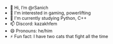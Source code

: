 - 👋 Hi, I’m @rSanich
- 👀 I'm interested in gaming, powerlifting
- 🌱 I'm currently studying Python, C++
- 📫 Discord: kazakhfem
- 😄 Pronouns: he/him
- ⚡ Fun fact: I have two cats that fight all the time

<!---
rSanich/rSanich is a ✨ special ✨ repository because its `README.md` (this file) appears on your GitHub profile.
You can click the Preview link to take a look at your changes.
--->

